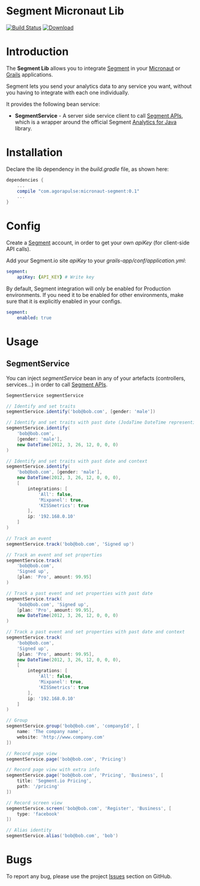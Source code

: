 Segment Micronaut Lib
=====================

[![Build Status](https://travis-ci.org/agorapulse/micronaut-segment.png)](https://travis-ci.org/agorapulse/grails-segment)
[![Download](https://api.bintray.com/packages/agorapulse/libs/segment/images/download.svg)](https://bintray.com/agorapulse/libs/segment/_latestVersion)

# Introduction

The **Segment Lib** allows you to integrate [Segment](http://segment.com) in your [Micronaut](https://micronaut.io) or [Grails](https://grails.org) applications.

Segment lets you send your analytics data to any service you want, without you having to integrate with each one individually.

It provides the following bean service:
* **SegmentService** - A server side service client to call [Segment APIs](https://segment.com/docs/libraries/http/), which is a wrapper around the official Segment [Analytics for Java](https://segment.com/docs/libraries/java/) library.

# Installation

Declare the lib dependency in the _build.gradle_ file, as shown here:

```groovy
dependencies {
    ...
    compile "com.agorapulse:micronaut-segment:0.1"
    ...
}
```


# Config

Create a [Segment](http://segment.com) account, in order to get your own _apiKey_ (for client-side API calls).

Add your Segment.io site _apiKey_  to your _grails-app/conf/application.yml_:

```yml
segment:
    apiKey: {API_KEY} # Write key
```
By default, Segment integration will only be enabled for Production environments.  If you need it to be enabled for other environments, make sure that it is explicitly enabled in your configs.

```yml
segment:
    enabled: true
```

# Usage

## SegmentService

You can inject _segmentService_ bean in any of your artefacts (controllers, services...) in order to call [Segment APIs](https://segment.com/docs/libraries/).

```groovy
SegmentService segmentService

// Identify and set traits
segmentService.identify('bob@bob.com', [gender: 'male'])

// Identify and set traits with past date (JodaTime DateTime representing when the identify took place)
segmentService.identify(
    'bob@bob.com',
    [gender: 'male'],
    new DateTime(2012, 3, 26, 12, 0, 0, 0)
)

// Identify and set traits with past date and context
segmentService.identify(
    'bob@bob.com', [gender: 'male'],
    new DateTime(2012, 3, 26, 12, 0, 0, 0),
    [
        integrations: [
            'All': false,
            'Mixpanel': true,
            'KISSmetrics': true
        ],
        ip: '192.168.0.10'
    ]
)

// Track an event
segmentService.track('bob@bob.com', 'Signed up')

// Track an event and set properties
segmentService.track(
    'bob@bob.com',
    'Signed up',
    [plan: 'Pro', amount: 99.95]
)

// Track a past event and set properties with past date
segmentService.track(
    'bob@bob.com', 'Signed up',
    [plan: 'Pro', amount: 99.95],
    new DateTime(2012, 3, 26, 12, 0, 0, 0)
)

// Track a past event and set properties with past date and context
segmentService.track(
    'bob@bob.com',
    'Signed up',
    [plan: 'Pro', amount: 99.95],
    new DateTime(2012, 3, 26, 12, 0, 0, 0),
    [
        integrations: [
            'All': false,
            'Mixpanel': true,
            'KISSmetrics': true
        ],
        ip: '192.168.0.10'
    ]
)

// Group
segmentService.group('bob@bob.com', 'companyId', [
    name: 'The company name',
    website: 'http://www.company.com'
])

// Record page view
segmentService.page('bob@bob.com', 'Pricing')

// Record page view with extra info
segmentService.page('bob@bob.com', 'Pricing', 'Business', [
    title: 'Segment.io Pricing',
    path: '/pricing'
])

// Record screen view
segmentService.screen('bob@bob.com', 'Register', 'Business', [
    type: 'facebook'
])

// Alias identity
segmentService.alias('bob@bob.com', 'bob')
```

# Bugs

To report any bug, please use the project [Issues](http://github.com/agorapulse/micronaut-segment/issues) section on GitHub.
